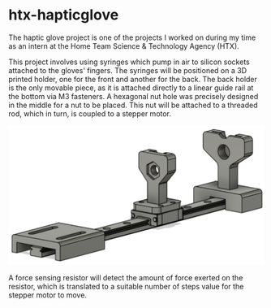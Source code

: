 # htx-hapticglove

The haptic glove project is one of the projects I worked on during my time as an intern at the Home Team Science & Technology Agency (HTX).

This project involves using syringes which pump in air to silicon sockets attached to the gloves' fingers. The syringes will be positioned on a 3D printed holder, one for the front and another for the back. The back holder is the only movable piece, as it is attached directly to a linear guide rail at the bottom via M3 fasteners. A hexagonal nut hole was precisely designed in the middle for a nut to be placed. This nut will be attached to a threaded rod, which in turn, is coupled to a stepper motor.

![Image](syringeMechanismImg.PNG)

A force sensing resistor will detect the amount of force exerted on the resistor, which is translated to a suitable number of steps value for the stepper motor to move.
